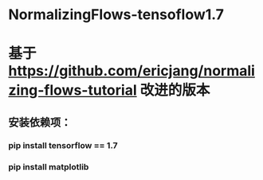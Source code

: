 # NormalizingFlows-tensoflow1.7

# 基于 https://github.com/ericjang/normalizing-flows-tutorial 改进的版本

## 安装依赖项：
### pip install tensorflow == 1.7
### pip install matplotlib
